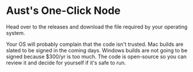 # Aust's One-Click Node

Head over to the releases and download the file required by your operating system.

Your OS will probably complain that the code isn't trusted.
Mac builds are slated to be signed in the coming days.
Windows builds are not going to be signed because $300/yr is too much.
The code is open-source so you can review it and decide for yourself if it's safe to run.
